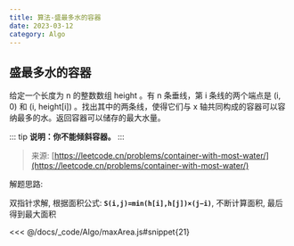 ```yaml
---
title: 算法-盛最多水的容器
date: 2023-03-12
category: Algo
---
```


## 盛最多水的容器

给定一个长度为 n 的整数数组 height 。有 n 条垂线，第 i 条线的两个端点是 (i, 0) 和 (i, height[i]) 。找出其中的两条线，使得它们与 x 轴共同构成的容器可以容纳最多的水。返回容器可以储存的最大水量。

::: tip
**说明：你不能倾斜容器。**
:::

> 来源: [https://leetcode.cn/problems/container-with-most-water/](https://leetcode.cn/problems/container-with-most-water/)

解题思路:

双指针求解, 根据面积公式: **`S(i,j)=min(h[i],h[j])×(j−i)`**, 不断计算面积, 最后得到最大面积

<<< @/docs/_code/Algo/maxArea.js#snippet{21}
